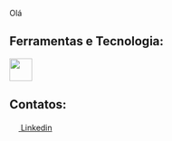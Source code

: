 Olá

<h2>Ferramentas e Tecnologia:</h2>

<img src="https://cdn.jsdelivr.net/gh/devicons/devicon/icons/java/java-original.svg"  width="40" height="40" />

             

<h2>Contatos:</h2>
            <a  href="https://www.linkedin.com/feed/?trk=sem-ga_campid.12619604099_asid.122510712920_crid.509739556235_kw.linked_d.c_tid.kwd-103941963_n.g_mt.e_geo.1001681">
            <img height="16px" width="16px" src="https://cdn.jsdelivr.net/gh/devicons/devicon/icons/linkedin/linkedin-original.svg" /> Linkedin</a>
            <a href=""
            



